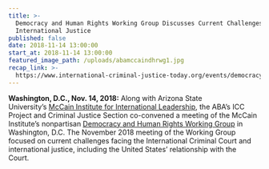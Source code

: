 ```yaml
---
title: >-
  Democracy and Human Rights Working Group Discusses Current Challenges in
  International Justice
published: false
date: 2018-11-14 13:00:00
start_at: 2018-11-14 13:00:00
featured_image_path: /uploads/abamccaindhrwg1.jpg
recap_link: >-
  https://www.international-criminal-justice-today.org/events/democracy-and-human-rights-working-group-meeting-focuses-on-u-s--role-in-international-justice/
---
```


**Washington, D.C., Nov. 14, 2018:**&nbsp;Along with Arizona State University’s&nbsp;[McCain Institute for International Leadership](https://www.mccaininstitute.org/), the ABA’s ICC Project and Criminal Justice Section co-convened a meeting of the McCain Institute’s nonpartisan&nbsp;[Democracy and Human Rights Working Group](https://www.mccaininstitute.org/human-rights-democracy-mission/)&nbsp;in Washington, D.C. The November 2018 meeting of the Working Group focused on current challenges facing the International Criminal Court and international justice, including the United States’ relationship with the Court.&nbsp;